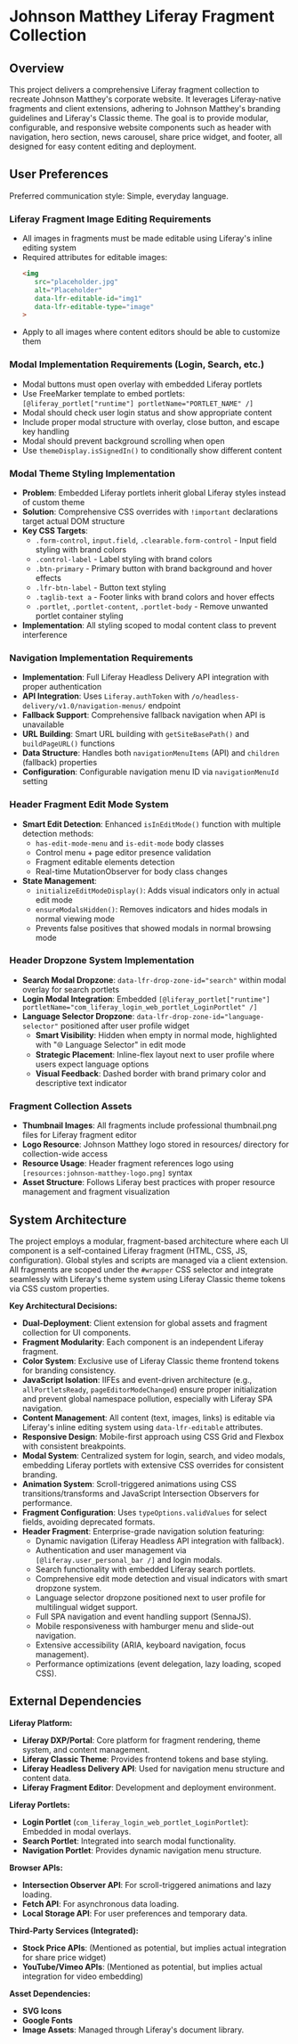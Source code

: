# Johnson Matthey Liferay Fragment Collection

## Overview
This project delivers a comprehensive Liferay fragment collection to recreate Johnson Matthey's corporate website. It leverages Liferay-native fragments and client extensions, adhering to Johnson Matthey's branding guidelines and Liferay's Classic theme. The goal is to provide modular, configurable, and responsive website components such as header with navigation, hero section, news carousel, share price widget, and footer, all designed for easy content editing and deployment.

## User Preferences
Preferred communication style: Simple, everyday language.

### Liferay Fragment Image Editing Requirements
- All images in fragments must be made editable using Liferay's inline editing system
- Required attributes for editable images:
  ```html
  <img
     src="placeholder.jpg"
     alt="Placeholder"
     data-lfr-editable-id="img1"
     data-lfr-editable-type="image"
  >
  ```
- Apply to all images where content editors should be able to customize them

### Modal Implementation Requirements (Login, Search, etc.)
- Modal buttons must open overlay with embedded Liferay portlets
- Use FreeMarker template to embed portlets: `[@liferay_portlet["runtime"] portletName="PORTLET_NAME" /]`
- Modal should check user login status and show appropriate content
- Include proper modal structure with overlay, close button, and escape key handling
- Modal should prevent background scrolling when open
- Use `themeDisplay.isSignedIn()` to conditionally show different content

### Modal Theme Styling Implementation
- **Problem**: Embedded Liferay portlets inherit global Liferay styles instead of custom theme
- **Solution**: Comprehensive CSS overrides with `!important` declarations target actual DOM structure
- **Key CSS Targets**:
  - `.form-control`, `input.field`, `.clearable.form-control` - Input field styling with brand colors
  - `.control-label` - Label styling with brand colors
  - `.btn-primary` - Primary button with brand background and hover effects
  - `.lfr-btn-label` - Button text styling
  - `.taglib-text a` - Footer links with brand colors and hover effects
  - `.portlet`, `.portlet-content`, `.portlet-body` - Remove unwanted portlet container styling
- **Implementation**: All styling scoped to modal content class to prevent interference

### Navigation Implementation Requirements
- **Implementation**: Full Liferay Headless Delivery API integration with proper authentication
- **API Integration**: Uses `Liferay.authToken` with `/o/headless-delivery/v1.0/navigation-menus/` endpoint
- **Fallback Support**: Comprehensive fallback navigation when API is unavailable
- **URL Building**: Smart URL building with `getSiteBasePath()` and `buildPageURL()` functions
- **Data Structure**: Handles both `navigationMenuItems` (API) and `children` (fallback) properties
- **Configuration**: Configurable navigation menu ID via `navigationMenuId` setting

### Header Fragment Edit Mode System
- **Smart Edit Detection**: Enhanced `isInEditMode()` function with multiple detection methods:
  - `has-edit-mode-menu` and `is-edit-mode` body classes
  - Control menu + page editor presence validation
  - Fragment editable elements detection
  - Real-time MutationObserver for body class changes
- **State Management**: 
  - `initializeEditModeDisplay()`: Adds visual indicators only in actual edit mode
  - `ensureModalsHidden()`: Removes indicators and hides modals in normal viewing mode
  - Prevents false positives that showed modals in normal browsing mode

### Header Dropzone System Implementation
- **Search Modal Dropzone**: `data-lfr-drop-zone-id="search"` within modal overlay for search portlets
- **Login Modal Integration**: Embedded `[@liferay_portlet["runtime"] portletName="com_liferay_login_web_portlet_LoginPortlet" /]`
- **Language Selector Dropzone**: `data-lfr-drop-zone-id="language-selector"` positioned after user profile widget
  - **Smart Visibility**: Hidden when empty in normal mode, highlighted with "🌐 Language Selector" in edit mode
  - **Strategic Placement**: Inline-flex layout next to user profile where users expect language options
  - **Visual Feedback**: Dashed border with brand primary color and descriptive text indicator

### Fragment Collection Assets
- **Thumbnail Images**: All fragments include professional thumbnail.png files for Liferay fragment editor
- **Logo Resource**: Johnson Matthey logo stored in resources/ directory for collection-wide access
- **Resource Usage**: Header fragment references logo using `[resources:johnson-matthey-logo.png]` syntax
- **Asset Structure**: Follows Liferay best practices with proper resource management and fragment visualization

## System Architecture
The project employs a modular, fragment-based architecture where each UI component is a self-contained Liferay fragment (HTML, CSS, JS, configuration). Global styles and scripts are managed via a client extension. All fragments are scoped under the `#wrapper` CSS selector and integrate seamlessly with Liferay's theme system using Liferay Classic theme tokens via CSS custom properties.

**Key Architectural Decisions:**
- **Dual-Deployment**: Client extension for global assets and fragment collection for UI components.
- **Fragment Modularity**: Each component is an independent Liferay fragment.
- **Color System**: Exclusive use of Liferay Classic theme frontend tokens for branding consistency.
- **JavaScript Isolation**: IIFEs and event-driven architecture (e.g., `allPortletsReady`, `pageEditorModeChanged`) ensure proper initialization and prevent global namespace pollution, especially with Liferay SPA navigation.
- **Content Management**: All content (text, images, links) is editable via Liferay's inline editing system using `data-lfr-editable` attributes.
- **Responsive Design**: Mobile-first approach using CSS Grid and Flexbox with consistent breakpoints.
- **Modal System**: Centralized system for login, search, and video modals, embedding Liferay portlets with extensive CSS overrides for consistent branding.
- **Animation System**: Scroll-triggered animations using CSS transitions/transforms and JavaScript Intersection Observers for performance.
- **Fragment Configuration**: Uses `typeOptions.validValues` for select fields, avoiding deprecated formats.
- **Header Fragment**: Enterprise-grade navigation solution featuring:
    - Dynamic navigation (Liferay Headless API integration with fallback).
    - Authentication and user management via `[@liferay.user_personal_bar /]` and login modals.
    - Search functionality with embedded Liferay search portlets.
    - Comprehensive edit mode detection and visual indicators with smart dropzone system.
    - Language selector dropzone positioned next to user profile for multilingual widget support.
    - Full SPA navigation and event handling support (SennaJS).
    - Mobile responsiveness with hamburger menu and slide-out navigation.
    - Extensive accessibility (ARIA, keyboard navigation, focus management).
    - Performance optimizations (event delegation, lazy loading, scoped CSS).

## External Dependencies

**Liferay Platform:**
- **Liferay DXP/Portal**: Core platform for fragment rendering, theme system, and content management.
- **Liferay Classic Theme**: Provides frontend tokens and base styling.
- **Liferay Headless Delivery API**: Used for navigation menu structure and content data.
- **Liferay Fragment Editor**: Development and deployment environment.

**Liferay Portlets:**
- **Login Portlet** (`com_liferay_login_web_portlet_LoginPortlet`): Embedded in modal overlays.
- **Search Portlet**: Integrated into search modal functionality.
- **Navigation Portlet**: Provides dynamic navigation menu structure.

**Browser APIs:**
- **Intersection Observer API**: For scroll-triggered animations and lazy loading.
- **Fetch API**: For asynchronous data loading.
- **Local Storage API**: For user preferences and temporary data.

**Third-Party Services (Integrated):**
- **Stock Price APIs**: (Mentioned as potential, but implies actual integration for share price widget)
- **YouTube/Vimeo APIs**: (Mentioned as potential, but implies actual integration for video embedding)

**Asset Dependencies:**
- **SVG Icons**
- **Google Fonts**
- **Image Assets**: Managed through Liferay's document library.